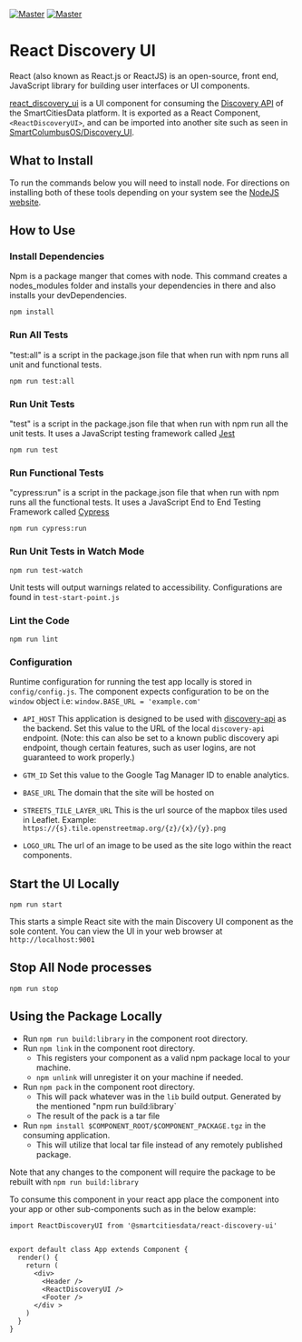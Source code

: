 [![Master](https://img.shields.io/npm/v/@smartcitiesdata/react-discovery-ui)](https://www.npmjs.com/package/@smartcitiesdata/react-discovery-ui)
[![Master](https://img.shields.io/github/workflow/status/Datastillery/react_discovery_ui/Node.js%20Build)](https://github.com/Datastillery/react_discovery_ui/actions/workflows/npm-build.yml)

# React Discovery UI

React (also known as React.js or ReactJS) is an open-source, front end, JavaScript library for building user interfaces or UI components.

[react_discovery_ui](https://www.npmjs.com/package/@smartcitiesdata/react-discovery-ui) is a UI component for consuming the [Discovery API](https://github.com/Datastillery/smartcitiesdata/tree/master/apps/discovery_api) of the SmartCitiesData platform. It is exported as a React Component, `<ReactDiscoveryUI>`, and can be imported into another site such as seen in [SmartColumbusOS/Discovery_UI](https://github.com/SmartColumbusOS/discovery_ui).

## What to Install

To run the commands below you will need to install node. For directions on installing both of these tools depending on your system see the [NodeJS website](https://nodejs.org/en/download/).

## How to Use

### Install Dependencies

Npm is a package manger that comes with node. This command creates a nodes_modules folder and installs your dependencies in there and also installs your devDependencies.

`npm install`

### Run All Tests

"test:all" is a script in the package.json file that when run with npm runs all unit and functional tests.

`npm run test:all`

### Run Unit Tests

"test" is a script in the package.json file that when run with npm run all the unit tests. It uses a JavaScript testing framework called [Jest](https://jestjs.io/)

`npm run test`

### Run Functional Tests

"cypress:run" is a script in the package.json file that when run with npm runs all the functional tests. It uses a JavaScript End to End Testing Framework called [Cypress](https://www.cypress.io/)

`npm run cypress:run`

### Run Unit Tests in Watch Mode

`npm run test-watch`

Unit tests will output warnings related to accessibility. Configurations
are found in `test-start-point.js`

### Lint the Code

`npm run lint`

### Configuration

Runtime configuration for running the test app locally is stored in `config/config.js`. The component expects configuration to be on the `window` object i.e: `window.BASE_URL = 'example.com'`

- `API_HOST`
  This application is designed to be used with [discovery-api](https://github.com/smartcitiesdata/discovery_api) as the backend. Set this value to the URL of the local `discovery-api` endpoint. (Note: this can also be set to a known public discovery api endpoint, though certain features, such as user logins, are not guaranteed to work properly.)

- `GTM_ID`
  Set this value to the Google Tag Manager ID to enable analytics.

- `BASE_URL`
  The domain that the site will be hosted on

- `STREETS_TILE_LAYER_URL`
  This is the url source of the mapbox tiles used in Leaflet. Example: `https://{s}.tile.openstreetmap.org/{z}/{x}/{y}.png`

- `LOGO_URL`
  The url of an image to be used as the site logo within the react components.

## Start the UI Locally

`npm run start`

This starts a simple React site with the main Discovery UI component as the sole content. You can view the UI in your web browser at `http://localhost:9001`

## Stop All Node processes

`npm run stop`

## Using the Package Locally

- Run `npm run build:library` in the component root directory.
- Run `npm link` in the component root directory.
  - This registers your component as a valid npm package local to your machine.
  - `npm unlink` will unregister it on your machine if needed.
- Run `npm pack` in the component root directory.
  - This will pack whatever was in the `lib` build output. Generated by the
    mentioned "npm run build:library`
  - The result of the pack is a tar file
- Run `npm install $COMPONENT_ROOT/$COMPONENT_PACKAGE.tgz` in the consuming application.
  - This will utilize that local tar file instead of any remotely published package.

Note that any changes to the component will require the package to be rebuilt
with `npm run build:library`

To consume this component in your react app place the <ReactDiscoveryUI> component into your app or other sub-components such as in the below example:

```
import ReactDiscoveryUI from '@smartcitiesdata/react-discovery-ui'


export default class App extends Component {
  render() {
    return (
      <div>
        <Header />
        <ReactDiscoveryUI />
        <Footer />
      </div >
    )
  }
}
```

